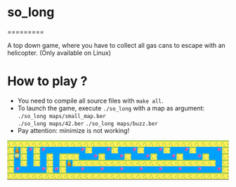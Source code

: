 # so_long
=========

A top down game, where you have to collect all gas cans to escape with an helicopter. (Only available on Linux)

# How to play ?
- You need to compile all source files with `make all`.
- To launch the game, execute `./so_long` with a map as argument: \
`./so_long maps/small_map.ber` \
`./so_long maps/42.ber`
`./so_long maps/buzz.ber`
- Pay attention: minimize is not working!

![Game visual](/imgs/ScreenShot.png)
